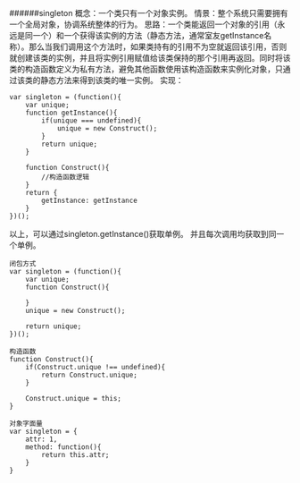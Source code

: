 ######singleton
概念：一个类只有一个对象实例。
情景：整个系统只需要拥有一个全局对象，协调系统整体的行为。
思路：一个类能返回一个对象的引用（永远是同一个）和一个获得该实例的方法（静态方法，通常室友getInstance名称）。那么当我们调用这个方法时，如果类持有的引用不为空就返回该引用，否则就创建该类的实例，并且将实例引用赋值给该类保持的那个引用再返回。同时将该类的构造函数定义为私有方法，避免其他函数使用该构造函数来实例化对象，只通过该类的静态方法来得到该类的唯一实例。
实现：
```
var singleton = (function(){
	var unique;
	function getInstance(){
		if(unique === undefined){
			unique = new Construct();
		}
		return unique;
	}
	
	function Construct(){
		//构造函数逻辑
	}	
	return {
		getInstance: getInstance
	}
})();

```
以上，可以通过singleton.getInstance()获取单例。
并且每次调用均获取到同一个单例。

```
闭包方式
var singleton = (function(){
	var unique;
	function Construct(){

	}	
	unique = new Construct();

	return unique;
})();
```

```
构造函数
function Construct(){
	if(Construct.unique !== undefined){
		return Construct.unique;
	}

	Construct.unique = this;
}
```

```
对象字面量
var singleton = {
	attr: 1,
	method: function(){
		return this.attr;
	}
}
```
